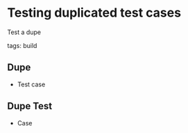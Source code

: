 # Testing duplicated test cases

Test a dupe

tags: build

## Dupe

* Test case

## Dupe Test

* Case

